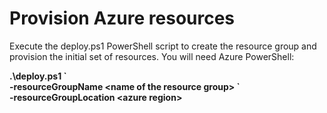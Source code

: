 # Provision Azure resources

Execute the deploy.ps1 PowerShell script to create the resource group and provision the initial set of resources. You will need Azure PowerShell:

**.\deploy.ps1 \`  
  -resourceGroupName \<name of the resource group\> \`  
  -resourceGroupLocation \<azure region\>**
  
